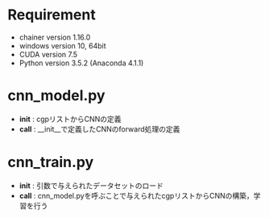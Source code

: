 # Requirement

* chainer version 1.16.0
* windows version 10, 64bit
* CUDA version 7.5
* Python version 3.5.2 (Anaconda 4.1.1)

# cnn_model.py

* __init__ : cgpリストからCNNの定義
* __call__ : __init__で定義したCNNのforward処理の定義

# cnn_train.py

* __init__ : 引数で与えられたデータセットのロード
* __call__ : cnn_model.pyを呼ぶことで与えられたcgpリストからCNNの構築，学習を行う
